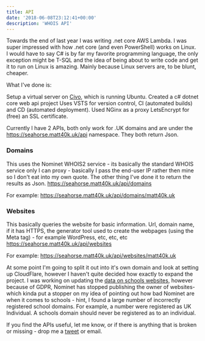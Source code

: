 ```yaml
---
title: API
date: '2018-06-08T23:12:41+00:00'
description: 'WHOIS API'
---
```

Towards the end of last year I was writing .net core AWS Lambda. I was super impressed with how .net core (and even PowerShell) works on Linux.
I would have to say C# is by far my favorite programming language, the only exception might be T-SQL and the idea of being about to write code and get it to run on Linux is amazing. Mainly because Linux servers are, to be blunt, cheaper.

What I've done is:

Setup a virtual server on <a href="//www.civo.com" target="_blank" rel="nofollow">Civo</a>, which is running Ubuntu.
Created a c# dotnet core web api project
Uses VSTS for version control, CI (automated builds) and CD (automated deployment).
Used NGinx as a proxy
LetsEncrypt for (free) an SSL certificate.

Currently I have 2 APIs, both only work for .UK domains and are under the https://seahorse.matt40k.uk/api namespace. They both return Json.

### Domains
This uses the Nominet WHOIS2 service - its basically the standard WHOIS service only I can proxy - basically I pass the end-user IP rather then mine so I don't eat into my own quote. The other thing I've done it to return the results as Json.
<a href="//seahorse.matt40k.uk/api/domains" target="_blank">https://seahorse.matt40k.uk/api/domains</a>

For example:
<a href="//seahorse.matt40k.uk/api/domains/matt40k.uk" target="_blank">https://seahorse.matt40k.uk/api/domains/matt40k.uk</a>

### Websites
This basically queries the website for basic information. Url, domain name, if it has HTTPS, the generator tool used to create the webpages (using the Meta tag) - for example WordPress, etc, etc, etc
<a href="//seahorse.matt40k.uk/api/websites" target="_blank">https://seahorse.matt40k.uk/api/websites</a>

For example:
<a href="//seahorse.matt40k.uk/api/websites/matt40k.uk" target="_blank">https://seahorse.matt40k.uk/api/websites/matt40k.uk</a>

At some point I'm going to split it out into it's own domain and look at setting up CloudFlare, however I haven't quite decided how exactly to expand the project. I was working on updating the <a href="https://github.com/matt40k/SchoolsWebsites-England">data on schools websites</a>, however because of GDPR, Nominet has stopped publishing the owner of websites- which kinda put a stopper on my idea of pointing out how bad Nominet are when it comes to schools - hint, I found a large number of incorrectly registered school domains. For example, a number were registered as UK Individual. A schools domain should never be registered as to an individual. 

If you find the APIs useful, let me know, or if there is anything that is broken or missing - drop me a <a href="//twitter.com/matt40k">tweet</a> or email.



